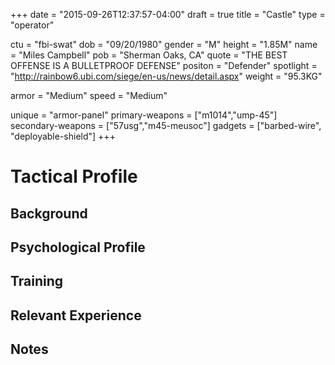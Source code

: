 +++
date = "2015-09-26T12:37:57-04:00"
draft = true
title = "Castle"
type = "operator"

ctu = "fbi-swat"
dob = "09/20/1980"
gender = "M"
height = "1.85M"
name = "Miles Campbell"
pob = "Sherman Oaks, CA"
quote = "THE BEST OFFENSE IS A BULLETPROOF DEFENSE"
positon = "Defender"
spotlight = "http://rainbow6.ubi.com/siege/en-us/news/detail.aspx"
weight = "95.3KG"

armor = "Medium"
speed = "Medium"

unique = "armor-panel"
primary-weapons = ["m1014","ump-45"]
secondary-weapons = ["57usg","m45-meusoc"]
gadgets = ["barbed-wire", "deployable-shield"]
+++

# Tactical Profile

## Background

## Psychological Profile

## Training

## Relevant Experience

## Notes
